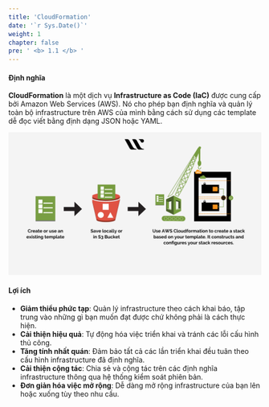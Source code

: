 ```yaml
---
title: 'CloudFormation'
date: '`r Sys.Date()`'
weight: 1
chapter: false
pre: ' <b> 1.1 </b> '
---
```


#### Định nghĩa

**CloudFormation** là một dịch vụ **Infrastructure as Code (IaC)** được cung cấp bởi Amazon Web Services (AWS). Nó cho phép bạn định nghĩa và quản lý toàn bộ infrastructure trên AWS của mình bằng cách sử dụng các template dễ đọc viết bằng định dạng JSON hoặc YAML.

![CloudFormation](../../../static/images/Working-of-AWS-CloudFormation.png)

#### Lợi ích

- **Giảm thiểu phức tạp**: Quản lý infrastructure theo cách khai báo, tập trung vào những gì bạn muốn đạt được chứ không phải là cách thực hiện.
- **Cải thiện hiệu quả**: Tự động hóa việc triển khai và tránh các lỗi cấu hình thủ công.
- **Tăng tính nhất quán**: Đảm bảo tất cả các lần triển khai đều tuân theo cấu hình infrastructure đã định nghĩa.
- **Cải thiện cộng tác**: Chia sẻ và cộng tác trên các định nghĩa infrastructure thông qua hệ thống kiểm soát phiên bản.
- **Đơn giản hóa việc mở rộng**: Dễ dàng mở rộng infrastructure của bạn lên hoặc xuống tùy theo nhu cầu.
